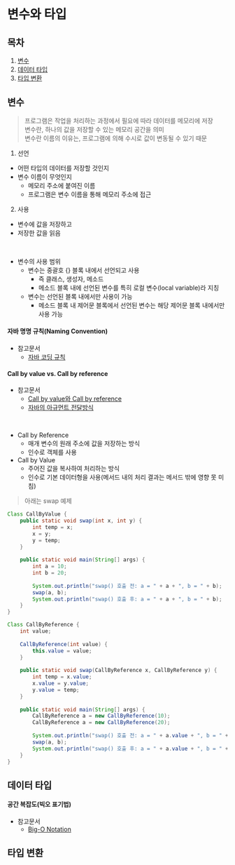 변수와 타입
========

## 목차
1. [변수](#변수)
2. [데이터 타입](#데이터-타입)
3. [타입 변환](#타입-변환)

## 변수
> 프로그램은 작업을 처리하는 과정에서 필요에 따라 데이터를 메모리에 저장  
> 변수란, 하나의 값을 저장할 수 있는 메모리 공간을 의미  
> 변수란 이름의 이유는, 프로그램에 의해 수시로 값이 변동될 수 있기 때문

1. 선언
+ 어떤 타입의 데이터를 저장할 것인지
+ 변수 이름이 무엇인지
	+ 메모리 주소에 붙여진 이름
	+ 프로그램은 변수 이름을 통해 메모리 주소에 접근

2. 사용
+ 변수에 값을 저장하고
+ 저장한 값을 읽음
</br>
 
+ 변수의 사용 범위
	+ 변수는 중괄호 {} 블록 내에서 선언되고 사용
		+ 즉 클래스, 생성자, 메소드
		+ 메소드 블록 내에 선언된 변수를 특히 로컬 변수(local variable)라 지칭
	+ 변수는 선언된 블록 내에서만 사용이 가능
		+ 메소드 블록 내 제어문 블록에서 선언된 변수는 해당 제어문 블록 내에서만 사용 가능

#### 자바 명명 규칙(Naming Convention)
+ 참고문서
	+ [자바 코딩 규칙](https://myeonguni.tistory.com/1596)

#### Call by value vs. Call by reference
+ 참고문서
	+ [Call by value와 Call by reference](https://re-build.tistory.com/3)
	+ [자바의 아규먼트 전달방식](https://brunch.co.kr/@kd4/2)
</br>

+ Call by Reference
	+ 매개 변수의 원래 주소에 값을 저장하는 방식
	+ 인수로 객체를 사용
+ Call by Value
	+ 주어진 값을 복사하여 처리하는 방식
	+ 인수로 기본 데이터형을 사용(메서드 내의 처리 결과는 메서드 밖에 영향 못 미침)

> 아래는 swap 예제

```java
Class CallByValue {
	public static void swap(int x, int y) {
		int temp = x;
		x = y;
		y = temp;
	}
	
	public static void main(String[] args) {
		int a = 10;
		int b = 20;
		
		System.out.println("swap() 호출 전: a = " + a + ", b = " + b);
		swap(a, b);
		System.out.println("swap() 호출 후: a = " + a + ", b = " + b);
	}
}
```

```java
Class CallByReference {
	int value;
	
	CallByReference(int value) {
		this.value = value;
	}
	
	public static void swap(CallByReference x, CallByReference y) {
		int temp = x.value;
		x.value = y.value;
		y.value = temp;
	}
	
	public static void main(String[] args) {
		CallByReference a = new CallByReference(10);
		CallByReference a = new CallByReference(20);
		
		System.out.println("swap() 호출 전: a = " + a.value + ", b = " + b.value);
		swap(a, b);
		System.out.println("swap() 호출 후: a = " + a.value + ", b = " + b.value);
	}
}
```

## 데이터 타입


#### 공간 복잡도(빅오 표기법)
+ 참고문서
	+ [Big-O Notation](https://cjh5414.github.io/big-o-notation/)

## 타입 변환